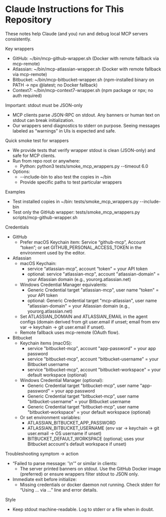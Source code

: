 # Claude Instructions for This Repository

These notes help Claude (and you) run and debug local MCP servers consistently.

Key wrappers
- GitHub: ~/bin/mcp-github-wrapper.sh (Docker with remote fallback via mcp-remote)
- Atlassian: ~/bin/mcp-atlassian-wrapper.sh (Docker with remote fallback via mcp-remote)
- Bitbucket: ~/bin/mcp-bitbucket-wrapper.sh (npm-installed binary on PATH → npx @latest; no Docker fallback)
- Context7: ~/bin/mcp-context7-wrapper.sh (npm package or npx; no auth required)

Important: stdout must be JSON-only
- MCP clients parse JSON-RPC on stdout. Any banners or human text on stdout can break initialization.
- Our wrappers send diagnostics to stderr on purpose. Seeing messages labeled as “warnings” in UIs is expected and safe.

Quick smoke test for wrappers
- We provide tests that verify wrapper stdout is clean (JSON-only) and safe for MCP clients.
- Run from repo root or anywhere:
  - Python: python3 tests/smoke_mcp_wrappers.py --timeout 6.0
- Options:
  - --include-bin to also test the copies in ~/bin
  - Provide specific paths to test particular wrappers

Examples
- Test installed copies in ~/bin: tests/smoke_mcp_wrappers.py --include-bin
- Test only the GitHub wrapper: tests/smoke_mcp_wrappers.py scripts/mcp-github-wrapper.sh

Credentials
- GitHub
  - Prefer macOS Keychain item: Service “github-mcp”, Account “token”; or set GITHUB_PERSONAL_ACCESS_TOKEN in the environment used by the editor.
- Atlassian
  - macOS Keychain:
    - service “atlassian-mcp”, account “token” = your API token
    - optional: service "atlassian-mcp", account "atlassian-domain" = your Atlassian domain (e.g., yourorg.atlassian.net)
  - Windows Credential Manager equivalents:
    - Generic Credential target "atlassian-mcp", user name "token" = your API token
    - optional: Generic Credential target "mcp-atlassian", user name "atlassian-domain" = your Atlassian domain (e.g., yourorg.atlassian.net)
  - Set ATLASSIAN_DOMAIN and ATLASSIAN_EMAIL in the agent configs (domain derived from git user.email if unset; email from env var → keychain → git user.email if unset).
  - Remote fallback uses mcp-remote (OAuth flow).
- Bitbucket
  - Keychain items (macOS):
    - service "bitbucket-mcp", account "app-password" = your app password
    - service "bitbucket-mcp", account "bitbucket-username" = your Bitbucket username
    - service "bitbucket-mcp", account "bitbucket-workspace" = your default workspace (optional)
  - Windows Credential Manager (optional):
    - Generic Credential target "bitbucket-mcp", user name "app-password" = your app password
    - Generic Credential target "bitbucket-mcp", user name "bitbucket-username" = your Bitbucket username
    - Generic Credential target "bitbucket-mcp", user name "bitbucket-workspace" = your default workspace (optional)
  - Or set environment variables:
    - ATLASSIAN_BITBUCKET_APP_PASSWORD
    - ATLASSIAN_BITBUCKET_USERNAME (env var → keychain → git user.email → OS username if unset)
    - BITBUCKET_DEFAULT_WORKSPACE (optional; uses your Bitbucket account's default workspace if unset)

Troubleshooting symptom → action
- “Failed to parse message: '\n'” or similar in clients:
  - The server printed banners on stdout. Use the GitHub Docker image (preferred) or ensure wrappers filter stdout to JSON only.
- Immediate exit before initialize:
  - Missing credentials or docker daemon not running. Check stderr for “Using … via …” line and error details.

Style
- Keep stdout machine-readable. Log to stderr or a file when in doubt.

